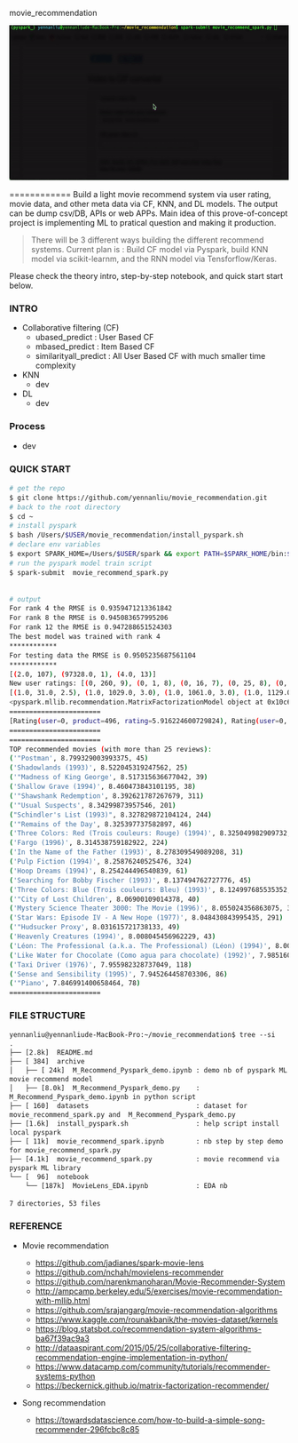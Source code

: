 
movie_recommendation


<img src="./images/model_demo.gif" width="600" height="279">

============
Build a light movie recommend system via user rating, movie data, and other meta data via CF, KNN, and DL models. The output can be dump csv/DB, APIs or web APPs. 
Main idea of this prove-of-concept project is implementing ML to pratical question and making it production. 

> There will be 3 different ways building the different recommend systems.
  Current plan is : Build CF model via Pyspark, build KNN model via scikit-learnm, and the
  RNN model via Tensforflow/Keras. 

Please check the theory intro, step-by-step notebook, and quick start start below.



### INTRO


- Collaborative filtering (CF)
	- ubased_predict : User Based CF
	- mbased_predict : Item Based CF
	- similarityall_predict : All User Based CF with much smaller time complexity
- KNN 
	- dev 
- DL 
	- dev 




### Process 
- dev 


### QUICK START 


```bash 
# get the repo 
$ git clone https://github.com/yennanliu/movie_recommendation.git
# back to the root directory 
$ cd ~
# install pyspark
$ bash /Users/$USER/movie_recommendation/install_pyspark.sh
# declare env variables  
$ export SPARK_HOME=/Users/$USER/spark && export PATH=$SPARK_HOME/bin:$PATH
# run the pyspark model train script 
$ spark-submit  movie_recommend_spark.py 
```
```bash

# output 
For rank 4 the RMSE is 0.9359471213361842
For rank 8 the RMSE is 0.945083657995206
For rank 12 the RMSE is 0.947288651524303
The best model was trained with rank 4
************
For testing data the RMSE is 0.9505235687561104
************
[(2.0, 107), (97328.0, 1), (4.0, 13)]
New user ratings: [(0, 260, 9), (0, 1, 8), (0, 16, 7), (0, 25, 8), (0, 32, 9), (0, 335, 4), (0, 379, 3), (0, 296, 7), (0, 858, 10), (0, 50, 8)]
[(1.0, 31.0, 2.5), (1.0, 1029.0, 3.0), (1.0, 1061.0, 3.0), (1.0, 1129.0, 2.0), (1.0, 1172.0, 4.0), (1.0, 1263.0, 2.0), (1.0, 1287.0, 2.0), (1.0, 1293.0, 2.0), (1.0, 1339.0, 3.5), (1.0, 1343.0, 2.0)]
<pyspark.mllib.recommendation.MatrixFactorizationModel object at 0x10c6b2c18>
=======================
[Rating(user=0, product=496, rating=5.916224600729824), Rating(user=0, product=349, rating=6.165838514210409), Rating(user=0, product=353, rating=6.1812863730122825), Rating(user=0, product=271, rating=4.8335955795266425), Rating(user=0, product=335, rating=4.15584619159136), Rating(user=0, product=312, rating=5.773801618133824), Rating(user=0, product=96, rating=1.6675354378462282), Rating(user=0, product=425, rating=6.551042158690938), Rating(user=0, product=251, rating=4.749453786985258), Rating(user=0, product=455, rating=4.441779083807681)]
=======================
=======================
TOP recommended movies (with more than 25 reviews):
('"Postman', 8.799329003993375, 45)
('Shadowlands (1993)', 8.522045319247562, 25)
('"Madness of King George', 8.517315636677042, 39)
('Shallow Grave (1994)', 8.460473843101195, 38)
('"Shawshank Redemption', 8.392621787267679, 311)
('"Usual Suspects', 8.34299873957546, 201)
("Schindler's List (1993)", 8.327829872104124, 244)
('"Remains of the Day', 8.325397737582897, 46)
('Three Colors: Red (Trois couleurs: Rouge) (1994)', 8.325049982909732, 32)
('Fargo (1996)', 8.314538759182922, 224)
('In the Name of the Father (1993)', 8.278309549089208, 31)
('Pulp Fiction (1994)', 8.25876240525476, 324)
('Hoop Dreams (1994)', 8.254244496540839, 61)
('Searching for Bobby Fischer (1993)', 8.137494762727776, 45)
('Three Colors: Blue (Trois couleurs: Bleu) (1993)', 8.124997685535352, 31)
('"City of Lost Children', 8.06900109014378, 40)
('Mystery Science Theater 3000: The Movie (1996)', 8.055024356863075, 33)
('Star Wars: Episode IV - A New Hope (1977)', 8.048430843995435, 291)
('"Hudsucker Proxy', 8.031615721738133, 49)
('Heavenly Creatures (1994)', 8.008045456962229, 43)
('Léon: The Professional (a.k.a. The Professional) (Léon) (1994)', 8.004693631107212, 132)
('Like Water for Chocolate (Como agua para chocolate) (1992)', 7.985160321089869, 62)
('Taxi Driver (1976)', 7.955982328737049, 118)
('Sense and Sensibility (1995)', 7.945264458703306, 86)
('"Piano', 7.846991400658464, 78)
=======================
```



### FILE STRUCTURE 
```
yennanliu@yennanliude-MacBook-Pro:~/movie_recommendation$ tree --si
.
├── [2.8k]  README.md
├── [ 384]  archive
│   ├── [ 24k]  M_Recommend_Pyspark_demo.ipynb : demo nb of pyspark ML movie recommend model
│   ├── [8.0k]  M_Recommend_Pyspark_demo.py    : M_Recommend_Pyspark_demo.ipynb in python script 
├── [ 160]  datasets                           : dataset for movie_recommend_spark.py and  M_Recommend_Pyspark_demo.py
├── [1.6k]  install_pyspark.sh                 : help script install local pyspark 
├── [ 11k]  movie_recommend_spark.ipynb        : nb step by step demo for movie_recommend_spark.py
├── [4.1k]  movie_recommend_spark.py           : movie recommend via pyspark ML library  
└── [  96]  notebook
    └── [187k]  MovieLens_EDA.ipynb            : EDA nb 

7 directories, 53 files
```



### REFERENCE 

- Movie recommendation 
	- https://github.com/jadianes/spark-movie-lens
	- https://github.com/nchah/movielens-recommender
	- https://github.com/narenkmanoharan/Movie-Recommender-System
	- http://ampcamp.berkeley.edu/5/exercises/movie-recommendation-with-mllib.html
	- https://github.com/srajangarg/movie-recommendation-algorithms
	- https://www.kaggle.com/rounakbanik/the-movies-dataset/kernels
	- https://blog.statsbot.co/recommendation-system-algorithms-ba67f39ac9a3
	- http://dataaspirant.com/2015/05/25/collaborative-filtering-recommendation-engine-implementation-in-python/
	- https://www.datacamp.com/community/tutorials/recommender-systems-python
	- https://beckernick.github.io/matrix-factorization-recommender/


- Song recommendation
	- https://towardsdatascience.com/how-to-build-a-simple-song-recommender-296fcbc8c85






